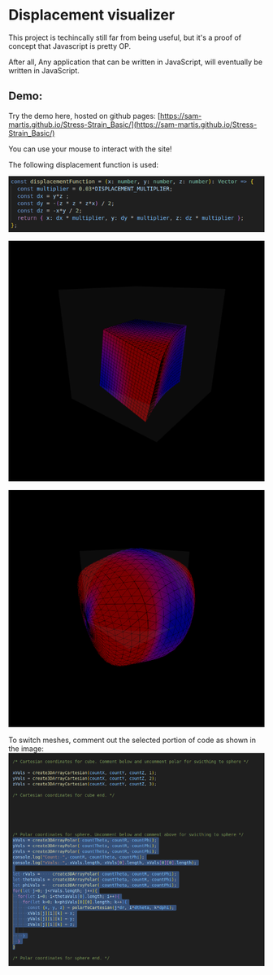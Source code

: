 # Displacement visualizer

This project is techincally still far from being useful, but it's a proof of concept that Javascript is pretty OP.

After all, Any application that can be written in JavaScript, will eventually be written in JavaScript.


## Demo:
Try the demo here, hosted on github pages: [https://sam-martis.github.io/Stress-Strain_Basic/](https://sam-martis.github.io/Stress-Strain_Basic/)

You can use your mouse to interact with the site!

The following displacement function is used:


![alt text](image-1.png)

![alt text](image-2.png)

![Sphere Displacement](image.png)





To switch meshes, comment out the selected portion of code as shown in the image:
![alt text](image-3.png)